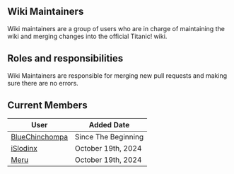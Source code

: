 ## Wiki Maintainers
Wiki maintainers are a group of users who are in charge of maintaining the wiki and merging changes into the official Titanic! wiki.

## Roles and responsibilities
Wiki Maintainers are responsible for merging new pull requests and making sure there are no errors.

## Current Members

User | Added Date 
---|---
[BlueChinchompa](https://osu.titanic.sh/u/40)   | Since The Beginning 
[iSlodinx](https://osu.titanic.sh/u/869) | October 19th, 2024
[Meru](https://osu.titanic.sh/u/41) | October 19th, 2024

<!--- I do not know when I [BlueChinchompa] became a maintainer so as a place holder I decided to add "Since The Beginning" -->

